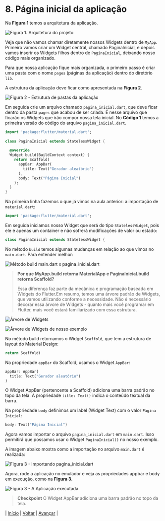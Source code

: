# 8. Página inicial da aplicação

Na **Figura 1** temos a arquitetura da aplicação.

![Figura 1. Arquitetura do projeto](images/info-08-e01.jpg)

Veja que não vamos chamar diretamente nossos Widgets dentro de `MyApp`. Primeiro vamos criar um Widget central, chamado PaginaInicial, e depois vamos inserir os Widgets filhos dentro de `PaginaInicial`, deixando nosso código mais organizado.

Para que nossa aplicação fique mais organizada, o primeiro passo é criar uma pasta com o nome `pages` (páginas da aplicação) dentro do diretório `lib`.

A estrutura da aplicação deve ficar como apresentada na **Figura 2**.

![Figura 2 - Estrutura de pastas da aplicação](images/info-08-e02.jpg)

Em seguida crie um arquivo chamado `pagina_inicial.dart`, que deve ficar dentro da pasta `pages` que acabou de ser criada. É nesse arquivo que ficarão os Widgets que irão compor nossa tela inicial. No **Código 1** temos a primeira versão do código do arquivo `pagina_inicial.dart`.

```dart
import 'package:flutter/material.dart';
  
class PaginaInicial extends StatelessWidget {
  
  @override
  Widget build(BuildContext context) {
    return Scaffold(
      appBar: AppBar(
        title: Text("Gerador aleatório")
      ),
      body: Text("Página Inicial")
    );
  }
}
```

Na primeira linha fazemos o que já vimos na aula anterior: a importação de `material.dart`:

```dart
import 'package:flutter/material.dart';
```

Em seguida iniciamos nosso Widget que será do tipo `StatelessWidget`, pois ele é apenas um container e não sofrerá modificações de valor ou estado:

```dart
class PaginaInicial extends StatelessWidget {
```

No método `build` temos algumas mudanças em relação ao que vimos no `main.dart`. Para entender melhor:

![Método build main.dart x pagina_inicial.dart](images/info-08-e03.jpg)

>**Por que MyApp.build retorna MaterialApp e PaginaInicial.build retorna Scaffold?**
>
>Essa diferença faz parte da mecânica e programação baseada em Widgets do Flutter.Em resumo, temos uma árvore padrão de Widgets, que vamos utilizando conforme a necessidade.
>Não é necessário decorar essa árvore de Widgets - quanto mais você programar em Flutter, mais você estará familiarizado com essa estrutura.

![Árvore de Widgets](images/info-08-e04.jpg)

![Árvore de Widgets de nosso exemplo](images/info-08-e05.jpg)

No método build retornamos o Widget `Scaffold`, que tem a estrutura de layout do Material Design:

```dart
return Scaffold(
```

Na propriedade `appBar` do Scaffold, usamos o Widget `AppBar`:

```dart
appBar: AppBar(
  title: Text("Gerador aleatório")
)
```

O Widget AppBar (pertencente a Scaffold) adiciona uma barra padrão no topo da tela. A propriedade `title: Text()` indica o conteúdo textual da barra.

Na propriedade `body` definimos um label (Widget Text) com o valor `Página Inicial`:

```dart
body: Text("Página Inicial")
```

Agora vamos importar o arquivo `pagina_inicial.dart` em `main.dart`. Isso permitirá que possamos usar o Widget `PaginaInicial()` no nosso exemplo.

A imagem abaixo mostra como a importação no arquivo `main.dart` é realizada:

![Figura 3 - Importando pagina_inicial.dart](images/info-08-e06.jpg)

Agora, rode a aplicação no emulador e veja as propriedades appbar e body em execução, como na **Figura 3**.

![Figura 3 - A Aplicação executada](images/info-08-e07.jpg)

>**Checkpoint**
>O Widget AppBar adiciona uma barra padrão no topo da tela.

| [Início](../README.md) | [Voltar](info-07.md) | [Avançar](info-09.md) |
